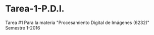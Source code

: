 # Tarea-1-P.D.I.
Tarea #1 Para la materia "Procesamiento Digital de Imágenes (6232)" Semestre 1-2016
